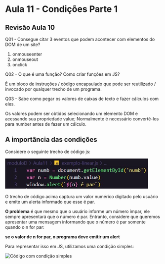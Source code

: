# Aula 11 - Condições Parte 1

## Revisão Aula 10

Q01 - Consegue citar 3 eventos que podem acontecer com elementos do DOM de um site?

1. onmouseenter
2. onmouseout
3. onclick

Q02 - O que é uma função? Como criar funções em JS?

É um bloco de instruções / código encapsulado que pode ser reutilizado / invocado por qualquer trecho de um programa.

Q03 - Sabe como pegar os valores de caixas de texto e fazer cálculos com eles.

Os valores podem ser obtidos selecionando um elemento DOM e acessando sua propriedade value; Normalmente é necessário convertê-los para number antes de fazer um cálculo.

## A importância das condições

Considere o seguinte trecho de código js:

![Código sem condição](exemplo-linear-js.jpg)

O trecho de código acima captura um valor numérico digitado pelo usuário e emite um alerta informado que esse é par.

**O problema** é que mesmo que o usuário informe um número ímpar, ele sempre apresentará que o número é par. Entranto, considere que queremos apresentar uma mensagem informando que o número é par somente quando o n for par:

**se o valor de n for par, o programa deve emitir um alert**

Para representar isso em JS, utilizamos uma condição simples:

![Código com condição simples](exemplo-condicao-simples-js)
